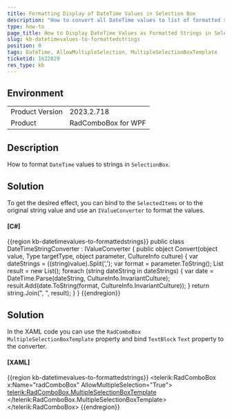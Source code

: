 ```yaml
---
title: Formatting Display of DateTime Values in Selection Box
description: "How to convert all DateTime values to list of formatted strings."
type: how-to
page_title: How to Display DateTime Values as Formatted Strings in Selection Box for WPF
slug: kb-datetimevalues-to-formattedstrings
position: 0
tags: DateTime, AllowMultipleSelection, MultipleSelectionBoxTemplate
ticketid: 1622029
res_type: kb
---
```


## Environment

<table>
    <tbody>
        <tr>
            <td>Product Version</td>
            <td>2023.2.718</td>
        </tr>
        <tr>
            <td>Product</td>
            <td>RadComboBox for WPF</td>
        </tr>
    </tbody>
</table>


## Description

How to format `DateTime` values to strings in `SelectionBox`.

## Solution

To get the desired effect, you can bind to the `SelectedItems` or to the original string value and use an `IValueConverter` to format the values.

#### __[C#]__
{{region kb-datetimevalues-to-formattedstrings}}
	public class DateTimeStringConverter : IValueConverter
	{
		public object Convert(object value, Type targetType, object 	parameter, CultureInfo culture)
		{
			var dateStrings = ((string)value).Split(',');
			var format = parameter.ToString();
			List<string> result = new List<string>();
			foreach (string dateString in dateStrings)
			{
				var date = DateTime.Parse(dateString, 	CultureInfo.InvariantCulture);
				result.Add(date.ToString(format, 	CultureInfo.InvariantCulture));
			}
			return string.Join(", ", result);
		}
	}
{{endregion}}


## Solution

In the XAML code you can use the `RadComboBox` `MultipleSelectionBoxTemplate` property and bind `TextBlock` `Text` property to the converter.

#### __[XAML]__
{{region kb-datetimevalues-to-formattedstrings}}
	<telerik:RadComboBox x:Name="radComboBox" 
	  		     AllowMultipleSelection="True">
		<telerik:RadComboBox.MultipleSelectionBoxTemplate>
			<DataTemplate>
				<TextBlock Text="{Binding Converter={StaticResource 	DateTimeStringConverter}, ConverterParameter='m/dd/yyyy' }"/>
			</DataTemplate>
		</telerik:RadComboBox.MultipleSelectionBoxTemplate>
	</telerik:RadComboBox>
{{endregion}}
